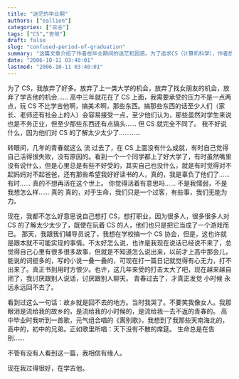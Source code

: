 ```yaml
---
title: "迷茫的毕业期"
authors: ["eallion"]
categories: ["日志"]
tags: ["CS","吉他"]
draft: false
slug: "confused-period-of-graduation"
summary: "这篇文章介绍了作者在毕业期间的迷茫和困惑。为了追求CS（计算机科学），作者放弃了其他机会，但在CS上没有取得成就，感到自己活得失败。作者觉得自己辜负了家人和那些希望他读书好的人。他认为对于CS，大多数人的了解都很少，即使玩CS的人也只把它当成游戏而已。作者感到自己越来越自闭，讨厌与人交流，青春过去后才发现小时候回不去了。最后，作者表达了对生命告别的感受，但他现在过得很好，正在学吉他。"
date: "2006-10-11 03:40:01"
lastmod: "2006-10-11 03:40:01"
---
```


为了 CS，我放弃了好多。放弃了上一类大学的机会，放弃了找女朋友的机会，放弃了学吉他的机会……
高中三年就花在了 CS 上面，我需要承受的压力不是一点两点，玩 CS 不比学吉他啊，搞美术啊，那些东西。搞那些东西的话至少人们（家长、老师还有社会上的人）会容易接受一点，至少他们认为，那些虽然对学生来说也是不务正业，但至少那些东西还有点搞头……
但 CS 就完全不同了。
我不好说什么，因为他们对 CS 的了解太少太少了…………

转眼间，几年的青春就这么 流 过去了，在 CS 上面没有什么成就，有时自己觉得自己活得很失败，没有原因的。看到一个一个同学都上了好大学了，有时虽然嘴里没有说什么，但是心里总是有些不好受的，其实自己也没什么，就是有时觉得对不起妈妈对不起爸爸，还有那些希望我好好读书的人，真的，我是辜负了他们了…… 有时…… 真的不想再活在这个世上。
你觉得活着有意思吗…… 不是我懦弱，不是我想怎么样…… 真的
真的，对于生命，我们只是一个过客，有些事，我们无能为力。

现在，我都不怎么好意思说自己想打 CS，想打职业，因为很多人，很多很多人对 CS 的了解太少太少了，既使在玩着 CS 的人，他们也只是把它当成了一个游戏而已。
那天，我跟我们辅导员说了，我想在学校搞一个 CS 协会，但是，这也许就是跟本就不可能实现的事情。不太好怎么说，也许是我现在说话已经说不来了，总觉得自己心里有很多很多故事，但就是不知道怎么说出来，以前才上高中那会儿，能说的词挺多的，写的小说一叠一叠的，可现在打一篇日记就觉得有心无力，打不出来了。真正书到用时方恨少。也许，这几年来受的打击太大了吧，现在越来越自闭了，我讨厌跟别人说话，讨厌跟别人聊天。
青春过去了，才真正发觉 小时候 永远永远回不去了。

看到过这么一句话：故乡就是回不去的地方。当时我哭了。不要笑我像女人。我那眼泪是流给我的故乡的，是流给我的小时候的，是流给我一去不返的青春的。
高中毕业时我听到一首歌，元气组合唱的《离别歌》，我想到了我那些天南海北的，高中的，初中的兄弟。正如歌里所唱：天下没有不散的席筵。
生命总是在告别……

不管有没有人看到这一篇，我相信有缘人。

现在我过得很好，在学吉他。
